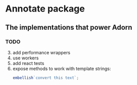 # Annotate package

## The implementations that power Adorn

### TODO

3. add performance wrappers
4. use workers
5. add react tests
6. expose methods to work with template strings:
   ```javascript
   embellish`convert this text`;
   ```
